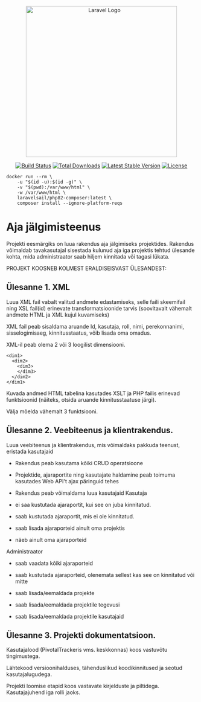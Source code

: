 <p align="center"><a href="https://laravel.com" target="_blank"><img src="https://raw.githubusercontent.com/laravel/art/master/logo-lockup/5%20SVG/2%20CMYK/1%20Full%20Color/laravel-logolockup-cmyk-red.svg" width="400" alt="Laravel Logo"></a></p>

<p align="center">
<a href="https://github.com/laravel/framework/actions"><img src="https://github.com/laravel/framework/workflows/tests/badge.svg" alt="Build Status"></a>
<a href="https://packagist.org/packages/laravel/framework"><img src="https://img.shields.io/packagist/dt/laravel/framework" alt="Total Downloads"></a>
<a href="https://packagist.org/packages/laravel/framework"><img src="https://img.shields.io/packagist/v/laravel/framework" alt="Latest Stable Version"></a>
<a href="https://packagist.org/packages/laravel/framework"><img src="https://img.shields.io/packagist/l/laravel/framework" alt="License"></a>
</p>

```
docker run --rm \
    -u "$(id -u):$(id -g)" \
    -v "$(pwd):/var/www/html" \
    -w /var/www/html \
    laravelsail/php82-composer:latest \
    composer install --ignore-platform-reqs
```
# Aja jälgimisteenus

Projekti eesmärgiks on luua rakendus aja jälgimiseks projektides. Rakendus võimaldab tavakasutajal sisestada kulunud aja iga projektis tehtud ülesande kohta, mida administraator saab hiljem kinnitada või tagasi lükata. 

PROJEKT KOOSNEB KOLMEST ERALDISEISVAST ÜLESANDEST: 

## Ülesanne 1. XML

Luua XML fail vabalt valitud andmete edastamiseks, selle faili skeemifail ning XSL fail(id) erinevate transformatsioonide tarvis (soovitavalt vähemalt andmete HTML ja XML kujul kuvamiseks)

XML fail peab sisaldama aruande Id, kasutaja, roll, nimi, perekonnanimi, sisselogimisaeg, kinnitusstaatus, võib lisada oma omadus. 

XML-il peab olema 2 või 3 loogilist dimensiooni.

```
<dim1>
  <dim2>
    <dim3>
    </dim3>
  </dim2>
</dim1>
```
Kuvada andmed HTML tabelina kasutades XSLT ja PHP failis erinevad funktsioonid (näiteks, otsida aruande kinnitusstaatuse järgi). 

Välja mõelda vähemalt 3 funktsiooni.
 
## Ülesanne 2. Veebiteenus ja klientrakendus.

Luua veebiteenus ja klientrakendus, mis võimaldaks pakkuda teenust, eristada kasutajaid

*	Rakendus peab kasutama kõiki CRUD operatsioone

*	Projektide, ajaraportite ning kasutajate haldamine peab toimuma kasutades Web API't ajax päringuid tehes

*	Rakendus peab võimaldama luua kasutajaid
Kasutaja

*	ei saa kustutada ajaraportit, kui see on juba kinnitatud.

*	saab kustutada ajaraportit, mis ei ole kinnitatud.

*	saab lisada ajaraporteid ainult oma projektis

*	näeb ainult oma ajaraporteid

Administraator

*	saab vaadata kõiki ajaraporteid

*	saab kustutada ajaraporteid, olenemata sellest kas see on kinnitatud või mitte

*	saab lisada/eemaldada projekte

*	saab lisada/eemaldada projektile tegevusi

*	saab lisada/eemaldada projektile kasutajaid

## Ülesanne 3. Projekti dokumentatsioon.
Kasutajalood (PivotalTrackeris vms. keskkonnas) koos vastuvõtu tingimustega.

Lähtekood versioonihalduses, tähenduslikud koodikinnitused ja seotud kasutajalugudega.

Projekti loomise etapid koos vastavate kirjelduste ja piltidega.
Kasutajajuhend iga rolli jaoks.
